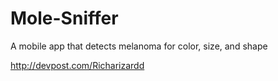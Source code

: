 # Mole-Sniffer
A mobile app that detects melanoma for color, size, and shape

http://devpost.com/Richarizardd
